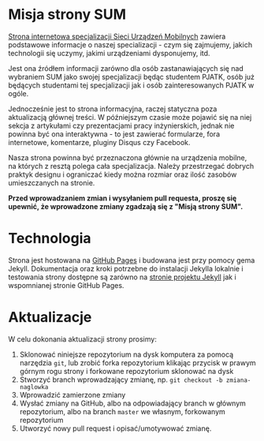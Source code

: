 # Misja strony SUM

[Strona internetowa specjalizacji Sieci Urządzeń Mobilnych](http://pjatk-sum.github.io/) zawiera podstawowe
informacje o naszej specializacji - czym się zajmujemy, jakich technologii się
uczymy, jakimi urządzeniami dysponujemy, itd.

Jest ona źródłem informacji zarówno dla osób zastanawiających się nad wybraniem
SUM jako swojej specjalizacji będąc studentem PJATK, osób już będących
studentami tej specjalizacji jak i osób zainteresowanych PJATK w ogóle.

Jednocześnie jest to strona informacyjna, raczej statyczna poza aktualizacją
głównej treści. W późniejszym czasie może pojawić się na niej sekcja z
artykułami czy prezentacjami pracy inżynierskich, jednak nie powinna być ona
interaktywna - to jest zawierać formularze, fora internetowe, komentarze,
pluginy Disqus czy Facebook.

Nasza strona powinna być przeznaczona głównie na urządzenia mobilne, na których
z resztą polega cała specjalizacja. Należy przestrzegać dobrych praktyk designu
i ograniczać kiedy można rozmiar oraz ilość zasobów umieszczanych na stronie.

**Przed wprowadzaniem zmian i wysyłaniem pull requesta, proszę się upewnić,
że wprowadzone zmiany zgadzają się z "Misją strony SUM".**

# Technologia

Strona jest hostowana na [GitHub Pages](http://pages.github.com) i budowana jest
przy pomocy gema Jekyll. Dokumentacja oraz kroki potrzebne do instalacji Jekylla
lokalnie i testowania strony dostępne są zarówno na
[stronie projektu Jekyll](http://jekyllrb.com) jak i wspomnianej stronie GitHub Pages.

# Aktualizacje

W celu dokonania aktualizacji strony prosimy:

1. Sklonować niniejsze repozytorium na dysk komputera za pomocą narzędzia `git`,
lub zrobić forka repozytorium klikając przycisk w prawym górnym rogu strony i
forkowane repozytorium sklonować na dysk
1. Stworzyć branch wprowadzający zmianę, np. `git checkout -b zmiana-naglowka`
1. Wprowadzić zamierzone zmiany
1. Wysłać zmiany na GitHub, albo na odpowiadający branch w głównym repozytorium,
albo na branch `master` we własnym, forkowanym repozytorium
1. Utworzyć nowy pull request i opisać/umotywować zmianę.
